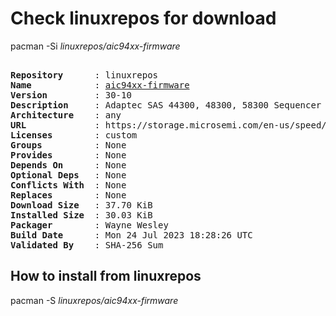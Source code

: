 # Check linuxrepos for download

pacman -Si *linuxrepos/aic94xx-firmware*

<div class="highlight"><pre class="highlight"><text>
<b>Repository</b>      : linuxrepos
<b>Name</b>            : <a href="../../x86_64/aic94xx-firmware-30-10-any.pkg.tar.zst">aic94xx-firmware</a>
<b>Version</b>         : 30-10
<b>Description</b>     : Adaptec SAS 44300, 48300, 58300 Sequencer Firmware for AIC94xx driver
<b>Architecture</b>    : any
<b>URL</b>             : https://storage.microsemi.com/en-us/speed/scsi/linux/aic94xx-seq-30-1_tar_gz.php
<b>Licenses</b>        : custom
<b>Groups</b>          : None
<b>Provides</b>        : None
<b>Depends On</b>      : None
<b>Optional Deps</b>   : None
<b>Conflicts With</b>  : None
<b>Replaces</b>        : None
<b>Download Size</b>   : 37.70 KiB
<b>Installed Size</b>  : 30.03 KiB
<b>Packager</b>        : Wayne Wesley <wayne6324@gmail.com>
<b>Build Date</b>      : Mon 24 Jul 2023 18:28:26 UTC
<b>Validated By</b>    : SHA-256 Sum
</text></pre></div>

## How to install from linuxrepos

pacman -S *linuxrepos/aic94xx-firmware*
